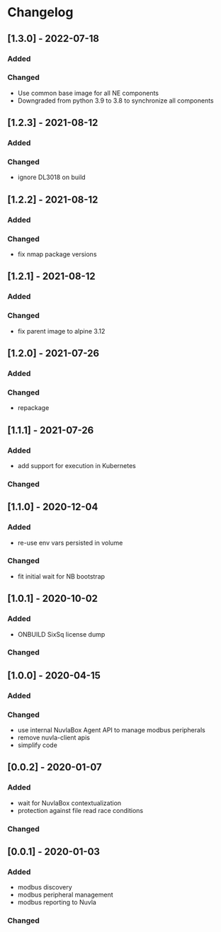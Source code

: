 # Changelog
## [1.3.0] - 2022-07-18
### Added
### Changed
 - Use common base image for all NE components
 - Downgraded from python 3.9 to 3.8 to synchronize all components
## [1.2.3] - 2021-08-12
### Added
### Changed
 - ignore DL3018 on build
## [1.2.2] - 2021-08-12
### Added
### Changed
 - fix nmap package versions
## [1.2.1] - 2021-08-12
### Added
### Changed
 - fix parent image to alpine 3.12
## [1.2.0] - 2021-07-26
### Added
### Changed
 - repackage
## [1.1.1] - 2021-07-26
### Added 
 - add support for execution in Kubernetes
### Changed
## [1.1.0] - 2020-12-04
### Added 
 - re-use env vars persisted in volume
### Changed
 - fit initial wait for NB bootstrap
## [1.0.1] - 2020-10-02
### Added 
- ONBUILD SixSq license dump
### Changed
## [1.0.0] - 2020-04-15
### Added
### Changed
- use internal NuvlaBox Agent API to manage modbus peripherals
- remove nuvla-client apis
- simplify code
## [0.0.2] - 2020-01-07
### Added 
- wait for NuvlaBox contextualization 
- protection against file read race conditions
### Changed
## [0.0.1] - 2020-01-03
### Added 
- modbus discovery 
- modbus peripheral management 
- modbus reporting to Nuvla
### Changed



